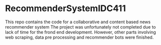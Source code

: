 # RecommenderSystemIDC411
This repo contains the code for a collaborative and content based news recommender system
The project was unfortunately not completed due to lack of time for the frond end development. However, other parts involving web scraping, data pre processing and recommender bots were finished.
